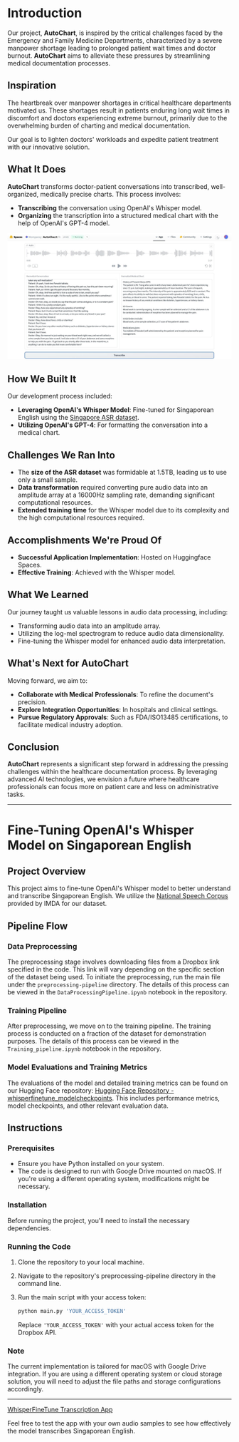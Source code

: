 # Introduction

Our project, **AutoChart**, is inspired by the critical challenges faced by the Emergency and Family Medicine Departments, characterized by a severe manpower shortage leading to prolonged patient wait times and doctor burnout. **AutoChart** aims to alleviate these pressures by streamlining medical documentation processes.

## Inspiration

The heartbreak over manpower shortages in critical healthcare departments motivated us. These shortages result in patients enduring long wait times in discomfort and doctors experiencing extreme burnout, primarily due to the overwhelming burden of charting and medical documentation.

Our goal is to lighten doctors' workloads and expedite patient treatment with our innovative solution.

## What It Does

**AutoChart** transforms doctor-patient conversations into transcribed, well-organized, medically precise charts. This process involves:

- **Transcribing** the conversation using OpenAI's Whisper model.
- **Organizing** the transcription into a structured medical chart with the help of OpenAI's GPT-4 model.

![Screenshot](/photo_2024-02-06_00-34-00.jpg "Sample Use Case")


## How We Built It

Our development process included:

- **Leveraging OpenAI's Whisper Model**: Fine-tuned for Singaporean English using the [Singapore ASR dataset](https://www.imda.gov.sg/how-we-can-help/national-speech-corpus).
- **Utilizing OpenAI's GPT-4**: For formatting the conversation into a medical chart.

## Challenges We Ran Into

- The **size of the ASR dataset** was formidable at 1.5TB, leading us to use only a small sample.
- **Data transformation** required converting pure audio data into an amplitude array at a 16000Hz sampling rate, demanding significant computational resources.
- **Extended training time** for the Whisper model due to its complexity and the high computational resources required.

## Accomplishments We're Proud Of

- **Successful Application Implementation**: Hosted on Huggingface Spaces.
- **Effective Training**: Achieved with the Whisper model.

## What We Learned

Our journey taught us valuable lessons in audio data processing, including:

- Transforming audio data into an amplitude array.
- Utilizing the log-mel spectrogram to reduce audio data dimensionality.
- Fine-tuning the Whisper model for enhanced audio data interpretation.

## What's Next for AutoChart

Moving forward, we aim to:

- **Collaborate with Medical Professionals**: To refine the document's precision.
- **Explore Integration Opportunities**: In hospitals and clinical settings.
- **Pursue Regulatory Approvals**: Such as FDA/ISO13485 certifications, to facilitate medical industry adoption.

## Conclusion

**AutoChart** represents a significant step forward in addressing the pressing challenges within the healthcare documentation process. By leveraging advanced AI technologies, we envision a future where healthcare professionals can focus more on patient care and less on administrative tasks.

---

# Fine-Tuning OpenAI's Whisper Model on Singaporean English

## Project Overview
This project aims to fine-tune OpenAI's Whisper model to better understand and transcribe Singaporean English. We utilize the [National Speech Corpus](https://www.imda.gov.sg/how-we-can-help/national-speech-corpus) provided by IMDA for our dataset.

## Pipeline Flow

### Data Preprocessing
The preprocessing stage involves downloading files from a Dropbox link specified in the code. This link will vary depending on the specific section of the dataset being used. To initiate the preprocessing, run the main file under the `preprocessing-pipeline` directory. The details of this process can be viewed in the `DataProcessingPipeline.ipynb` notebook in the repository. 

### Training Pipeline
After preprocessing, we move on to the training pipeline. The training process is conducted on a fraction of the dataset for demonstration purposes. The details of this process can be viewed in the `Training_pipeline.ipynb` notebook in the repository. 

### Model Evaluations and Training Metrics
The evaluations of the model and detailed training metrics can be found on our Hugging Face repository: [Hugging Face Repository - whisperfinetune_modelcheckpoints](https://huggingface.co/Mompansy/whisperfinetune_modelcheckpoints). This includes performance metrics, model checkpoints, and other relevant evaluation data.

## Instructions

### Prerequisites
- Ensure you have Python installed on your system.
- The code is designed to run with Google Drive mounted on macOS. If you're using a different operating system, modifications might be necessary.

### Installation

Before running the project, you'll need to install the necessary dependencies.

### Running the Code
1. Clone the repository to your local machine.
2. Navigate to the repository's preprocessing-pipeline directory in the command line.
3. Run the main script with your access token:

   ```bash
   python main.py 'YOUR_ACCESS_TOKEN'
   ```

   Replace `'YOUR_ACCESS_TOKEN'` with your actual access token for the Dropbox API.

### Note
The current implementation is tailored for macOS with Google Drive integration. If you are using a different operating system or cloud storage solution, you will need to adjust the file paths and storage configurations accordingly.

---

[WhisperFineTune Transcription App](https://huggingface.co/spaces/Mompansy/WhisperFineTune)

Feel free to test the app with your own audio samples to see how effectively the model transcribes Singaporean English.


